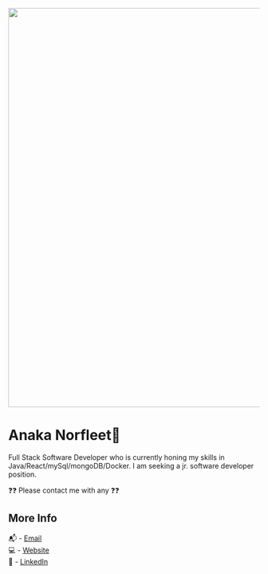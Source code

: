 [<img src="https://i.imgur.com/inqtF7H.png" 
align="center" width="800" height="auto">][2]

# Anaka Norfleet🌄

Full Stack Software Developer who is currently honing my skills in Java/React/mySql/mongoDB/Docker. I am seeking a jr. software developer position.

❓❓ Please contact me with any ❓❓

## More Info

📬 - [Email][2] <br />
💻 - [Website][3] <br />
💁 - [LinkedIn][1]

[1]: https://linkedin.com/in/fleetster22
[2]: mailto:anakanorfleet@gmail.com
[3]: https://fleetster22.github.io/portfolio/.
